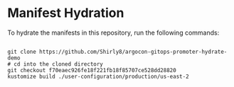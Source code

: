 
# Manifest Hydration

To hydrate the manifests in this repository, run the following commands:

```shell

git clone https://github.com/Shirly8/argocon-gitops-promoter-hydrate-demo
# cd into the cloned directory
git checkout f70eaec926fe18f221fb18f85707ce528dd28820
kustomize build ./user-configuration/production/us-east-2
```